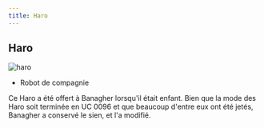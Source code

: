 ```yaml
---
title: Haro
---
```


Haro
----

![haro](/images/stories/saga/unicorn/persos/civils/haro.png)
- Robot de compagnie


Ce Haro a été offert à Banagher lorsqu'il était enfant. Bien que la mode des Haro soit terminée en UC 0096 et que beaucoup d'entre eux ont été jetés, Banagher a conservé le sien, et l'a modifié.

